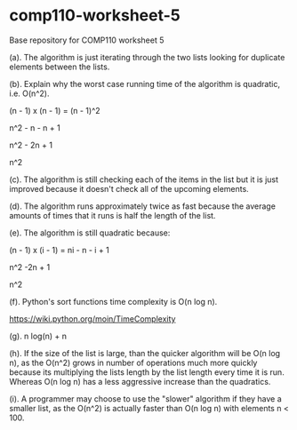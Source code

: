 # comp110-worksheet-5
Base repository for COMP110 worksheet 5

(a). The algorithm is just iterating through the two lists looking for duplicate elements between the lists.  

(b). Explain why the worst case running time of the algorithm is quadratic, i.e. O(n^2).

(n - 1) x (n - 1) = (n - 1)^2

n^2 - n - n + 1 

n^2 - 2n + 1 

n^2

(c). The algorithm is still checking each of the items in the list but it is just improved because it doesn't check all of the upcoming elements.  

(d). The algorithm runs approximately twice as fast because the average amounts of times that it runs is half the length of the list.

(e). The algorithm is still quadratic because: 

(n - 1) x (i - 1) = ni - n - i + 1 

n^2 -2n + 1 

n^2 

(f). Python's sort functions time complexity is O(n log n).

https://wiki.python.org/moin/TimeComplexity

(g). n log(n) + n



(h). If the size of the list is large, than the quicker algorithm will be O(n log n), as the O(n^2) grows in number of operations much more quickly because its multiplying the lists length by the list length every time it is run. Whereas O(n log n) has a less aggressive increase than the quadratics.

(i). A programmer may choose to use the "slower" algorithm if they have a smaller list, as the O(n^2) is actually faster than O(n log n) with elements n < 100. 
